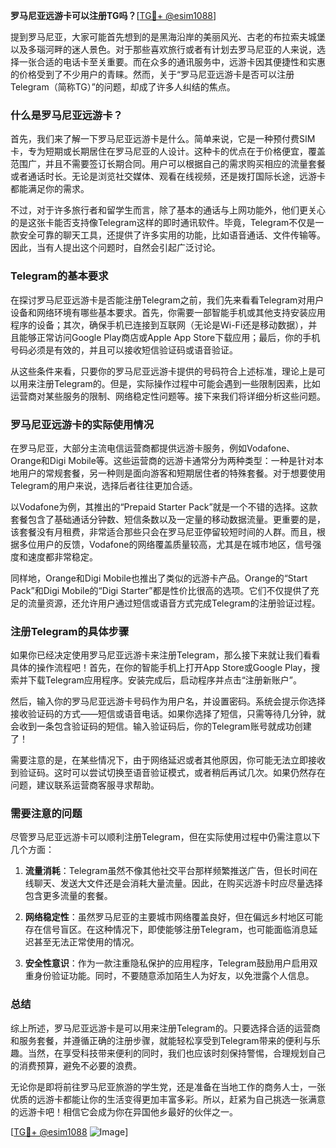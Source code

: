 **罗马尼亚远游卡可以注册TG吗？**[[TG💪+ @esim1088](https://t.me/s/esim1088)]

提到罗马尼亚，大家可能首先想到的是黑海沿岸的美丽风光、古老的布拉索夫城堡以及多瑙河畔的迷人景色。对于那些喜欢旅行或者有计划去罗马尼亚的人来说，选择一张合适的电话卡至关重要。而在众多的通讯服务中，远游卡因其便捷性和实惠的价格受到了不少用户的青睐。然而，关于“罗马尼亚远游卡是否可以注册Telegram（简称TG）”的问题，却成了许多人纠结的焦点。

### 什么是罗马尼亚远游卡？

首先，我们来了解一下罗马尼亚远游卡是什么。简单来说，它是一种预付费SIM卡，专为短期或长期居住在罗马尼亚的人设计。这种卡的优点在于价格便宜，覆盖范围广，并且不需要签订长期合同。用户可以根据自己的需求购买相应的流量套餐或者通话时长。无论是浏览社交媒体、观看在线视频，还是拨打国际长途，远游卡都能满足你的需求。

不过，对于许多旅行者和留学生而言，除了基本的通话与上网功能外，他们更关心的是这张卡能否支持像Telegram这样的即时通讯软件。毕竟，Telegram不仅是一款安全可靠的聊天工具，还提供了许多实用的功能，比如语音通话、文件传输等。因此，当有人提出这个问题时，自然会引起广泛讨论。

### Telegram的基本要求

在探讨罗马尼亚远游卡是否能注册Telegram之前，我们先来看看Telegram对用户设备和网络环境有哪些基本要求。首先，你需要一部智能手机或其他支持安装应用程序的设备；其次，确保手机已连接到互联网（无论是Wi-Fi还是移动数据），并且能够正常访问Google Play商店或Apple App Store下载应用；最后，你的手机号码必须是有效的，并且可以接收短信验证码或语音验证。

从这些条件来看，只要你的罗马尼亚远游卡提供的号码符合上述标准，理论上是可以用来注册Telegram的。但是，实际操作过程中可能会遇到一些限制因素，比如运营商对某些服务的限制、网络稳定性问题等。接下来我们将详细分析这些问题。

### 罗马尼亚远游卡的实际使用情况

在罗马尼亚，大部分主流电信运营商都提供远游卡服务，例如Vodafone、Orange和Digi Mobile等。这些运营商的远游卡通常分为两种类型：一种是针对本地用户的常规套餐，另一种则是面向游客和短期居住者的特殊套餐。对于想要使用Telegram的用户来说，选择后者往往更加合适。

以Vodafone为例，其推出的“Prepaid Starter Pack”就是一个不错的选择。这款套餐包含了基础通话分钟数、短信条数以及一定量的移动数据流量。更重要的是，该套餐没有月租费，非常适合那些只会在罗马尼亚停留较短时间的人群。而且，根据多位用户的反馈，Vodafone的网络覆盖质量较高，尤其是在城市地区，信号强度和速度都非常稳定。

同样地，Orange和Digi Mobile也推出了类似的远游卡产品。Orange的“Start Pack”和Digi Mobile的“Digi Starter”都是性价比很高的选项。它们不仅提供了充足的流量资源，还允许用户通过短信或语音方式完成Telegram的注册验证过程。

### 注册Telegram的具体步骤

如果你已经决定使用罗马尼亚远游卡来注册Telegram，那么接下来就让我们看看具体的操作流程吧！首先，在你的智能手机上打开App Store或Google Play，搜索并下载Telegram应用程序。安装完成后，启动程序并点击“注册新账户”。

然后，输入你的罗马尼亚远游卡号码作为用户名，并设置密码。系统会提示你选择接收验证码的方式——短信或语音电话。如果你选择了短信，只需等待几分钟，就会收到一条包含验证码的短信。输入验证码后，你的Telegram账号就成功创建了！

需要注意的是，在某些情况下，由于网络延迟或者其他原因，你可能无法立即接收到验证码。这时可以尝试切换至语音验证模式，或者稍后再试几次。如果仍然存在问题，建议联系运营商客服寻求帮助。

### 需要注意的问题

尽管罗马尼亚远游卡可以顺利注册Telegram，但在实际使用过程中仍需注意以下几个方面：

1. **流量消耗**：Telegram虽然不像其他社交平台那样频繁推送广告，但长时间在线聊天、发送大文件还是会消耗大量流量。因此，在购买远游卡时应尽量选择包含更多流量的套餐。
   
2. **网络稳定性**：虽然罗马尼亚的主要城市网络覆盖良好，但在偏远乡村地区可能存在信号盲区。在这种情况下，即使能够注册Telegram，也可能面临消息延迟甚至无法正常使用的情况。
   
3. **安全性意识**：作为一款注重隐私保护的应用程序，Telegram鼓励用户启用双重身份验证功能。同时，不要随意添加陌生人为好友，以免泄露个人信息。

### 总结

综上所述，罗马尼亚远游卡是可以用来注册Telegram的。只要选择合适的运营商和服务套餐，并遵循正确的注册步骤，就能轻松享受到Telegram带来的便利与乐趣。当然，在享受科技带来便利的同时，我们也应该时刻保持警惕，合理规划自己的消费预算，避免不必要的浪费。

无论你是即将前往罗马尼亚旅游的学生党，还是准备在当地工作的商务人士，一张优质的远游卡都能让你的生活变得更加丰富多彩。所以，赶紧为自己挑选一张满意的远游卡吧！相信它会成为你在异国他乡最好的伙伴之一。

[[TG💪+ @esim1088](https://t.me/s/esim1088) ![Image](https://i.postimg.cc/4NQfJmqS/Snipaste-2025-05-13-00-14-12.png)]